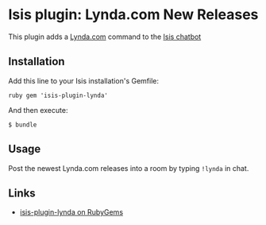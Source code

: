 # Isis plugin: Lynda.com New Releases

This plugin adds a [Lynda.com](http://www.lynda.com) command to the [Isis chatbot](https://github.com/silentgrowl/isis)

## Installation

Add this line to your Isis installation's Gemfile:

``ruby
gem 'isis-plugin-lynda'
``

And then execute:

    $ bundle

## Usage

Post the newest Lynda.com releases into a room by typing ```!lynda``` in chat.

## Links

* [isis-plugin-lynda on RubyGems](https://rubygems.org/gems/isis-plugin-lynda)
